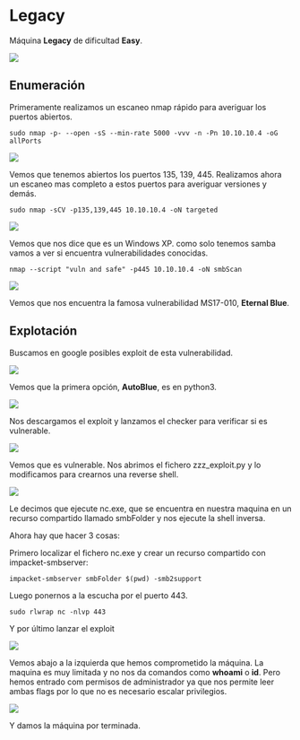 # Legacy

Máquina **Legacy** de dificultad **Easy**.

![](../../.gitbook/assets/Legacy.png)

## Enumeración

Primeramente realizamos un escaneo nmap rápido para averiguar los puertos abiertos.

```
sudo nmap -p- --open -sS --min-rate 5000 -vvv -n -Pn 10.10.10.4 -oG allPorts
```

![](../../.gitbook/assets/escaneo.png)

Vemos que tenemos abiertos los puertos 135, 139, 445. Realizamos ahora un escaneo mas completo a estos puertos para averiguar versiones y demás.&#x20;

```
sudo nmap -sCV -p135,139,445 10.10.10.4 -oN targeted
```

![](../../.gitbook/assets/escaneo2.png)

Vemos que nos dice que es un Windows XP. como solo tenemos samba vamos a ver si encuentra vulnerabilidades conocidas.

```
nmap --script "vuln and safe" -p445 10.10.10.4 -oN smbScan
```

![](../../.gitbook/assets/smbScan.png)

Vemos que nos encuentra la famosa vulnerabilidad MS17-010, **Eternal Blue**.

## Explotación

Buscamos en google posibles exploit de esta vulnerabilidad.

![](../../.gitbook/assets/google\_blue1.png)

Vemos que la primera opción, **AutoBlue**, es en python3.&#x20;

![](../../.gitbook/assets/google\_blue2.png)

Nos descargamos el exploit y lanzamos el checker para verificar si es vulnerable.

![](../../.gitbook/assets/checker.png)

Vemos que es vulnerable. Nos abrimos el fichero zzz\_exploit.py y lo modificamos para crearnos una reverse shell.

![](../../.gitbook/assets/blue1.png)

Le decimos que ejecute nc.exe, que se encuentra en nuestra maquina en un recurso compartido llamado smbFolder y nos ejecute la shell inversa.

Ahora hay que hacer 3 cosas:

Primero localizar el fichero nc.exe y crear un recurso compartido con impacket-smbserver:

```
impacket-smbserver smbFolder $(pwd) -smb2support
```

Luego ponernos a la escucha por el puerto 443.

```
sudo rlwrap nc -nlvp 443
```

Y por último lanzar el exploit

![](../../.gitbook/assets/exploit3.png)

Vemos abajo a la izquierda que hemos comprometido la máquina. La maquina es muy limitada y no nos da comandos como **whoami** o **id**. Pero hemos entrado com permisos de administrador ya que nos permite leer ambas flags por lo que no es necesario escalar privilegios.

![](../../.gitbook/assets/flags.png)

Y damos la máquina por terminada.
